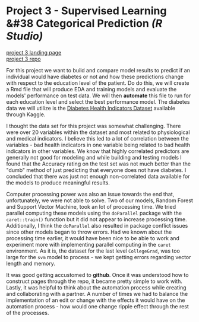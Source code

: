 # Project 3 - Supervised Learning &#38 Categorical Prediction *(R Studio)*

[project 3 landing page](https://bphigg.github.io/558Project3/)  
[project 3 repo](https://github.com/bphigg/558Project3)

For this project we want to build and compare model results to predict if an individual would have diabetes or not and how these predictions change with respect to the education level of the patient. Do do this, we will create a Rmd file that will produce EDA and training models and evaluate the models' performance on test data. We will then **automate** this file to run for each education level and select the best performance model. The diabetes data we will utilize is the [Diabetes Health Indicators Dataset](https://www.kaggle.com/datasets/alexteboul/diabetes-health-indicators-dataset/) available through Kaggle.

I thought the data set for this project was somewhat challenging. There were over 20 variables within the dataset and most related to physiological and medical indicators. I believe this led to a lot of correlation between the variables - bad health indicators in one variable being related to bad health indicators in other variables. We know that highly correlated predictors are generally not good for modeling and while building and testing models I found that the Accuracy rating on the test set was not much better than the "dumb" method of just predicting that everyone does not have diabetes. I concluded that there was just not enough non-correlated data available for the models to produce meaningful results.

Computer processing power was also an issue towards the end that, unfortunately, we were not able to solve. Two of our models, Random Forest and Support Vector Machine, took an lot of processing time. We tried parallel computing these models using the `doParallel` package with the `caret::train()` function but it did not appear to increase processing time. Additionally, I think the `doParallel` also resulted in package conflict issues since other models began to throw errors. Had we known about the processing time earlier, it would have been nice to be able to work and experiment more with implementing parallel computing in the `caret` environment. As it is, the dataset for the last level `CollegeGrad`, was too large for the `svm` model to process - we kept getting errors regarding vector length and memory.

It was good getting accustomed to **github**. Once it was understood how to construct pages through the repo, it became pretty simple to work with. Lastly, it was helpful to think about the automation process while creating and collaborating with a partner. A number of times we had to balance the implementation of an edit or change with the effects it would have on the automation process - how would one change ripple effect through the rest of the processes.
